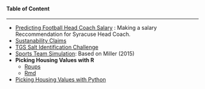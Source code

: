 #### Table of Content
***
* [Predicting Football Head Coach Salary](https://github.com/toraaglobal/CaseStudies/blob/master/regression_coaches_salary_prediction.ipynb) : Making a salary Reccommendation for Syracuse Head Coach.
* [Sustanability Claims](https://github.com/toraaglobal/CaseStudies/blob/master/regression_and_classification_SustainableLook.ipynb)
* [TGS Salt Identification Challenge](https://github.com/toraaglobal/CaseStudies/blob/master/image_unet_salt_identification_kaggle_competition.ipynb)
* [Sports Team Simulation](https://github.com/toraaglobal/CaseStudies/blob/master/Sport_Team_Simulation.ipynb): Based on Miller (2015)
* **Picking Housing Values with R** 
     * [Rpups](http://rpubs.com/toraaglobal/picking)
     * [Rmd](https://github.com/toraaglobal/CaseStudies/blob/master/PickingWinners.Rmd)
* [Picking Housing Values with Python](https://github.com/toraaglobal/CaseStudies/blob/master/Choosing_Housing_Values.ipynb)
